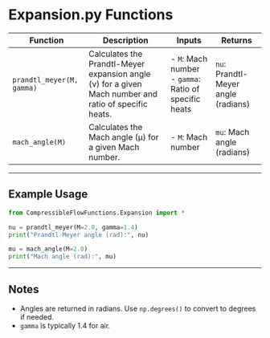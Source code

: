 # Expansion.py Functions

| Function | Description | Inputs | Returns |
|----------|-------------|--------|---------|
| `prandtl_meyer(M, gamma)` | Calculates the Prandtl-Meyer expansion angle (ν) for a given Mach number and ratio of specific heats. | - `M`: Mach number<br>- `gamma`: Ratio of specific heats | `nu`: Prandtl-Meyer angle (radians) |
| `mach_angle(M)` | Calculates the Mach angle (μ) for a given Mach number. | - `M`: Mach number | `mu`: Mach angle (radians) |

---

## Example Usage

```python
from CompressibleFlowFunctions.Expansion import *

nu = prandtl_meyer(M=2.0, gamma=1.4)
print("Prandtl-Meyer angle (rad):", nu)

mu = mach_angle(M=2.0)
print("Mach angle (rad):", mu)
```

---

## Notes

- Angles are returned in radians. Use `np.degrees()` to convert to degrees if needed.
- `gamma` is typically 1.4 for air.
